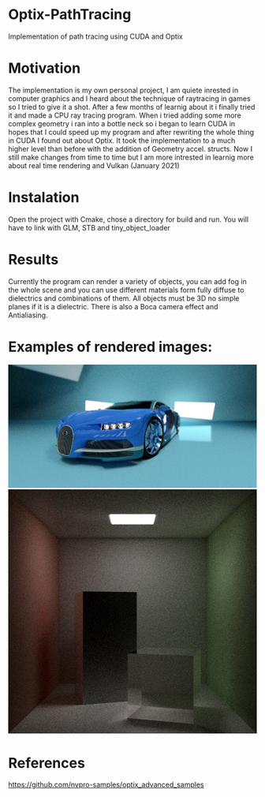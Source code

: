 # Optix-PathTracing

Implementation of path tracing using CUDA and Optix

# Motivation

The implementation is my own personal project, I am quiete inrested in computer graphics and I heard about the technique of raytracing in games so I tried to give it a shot. After a few months of learnig about it i finally tried it and made a CPU ray tracing program. When i tried adding some more complex geometry i ran into a bottle neck so i began to learn CUDA in hopes that I could speed up my program and after rewriting the whole thing in CUDA I found out about Optix. It took the implementation to a much higher level than before with the addition of Geometry accel. structs. Now I still make changes from time to time but I am more intrested in learnig more about real time rendering and Vulkan (January 2021)

# Instalation

Open the project with Cmake, chose a directory for build and run.
You will have to link with GLM, STB and tiny_object_loader

# Results

Currently the program can render a variety of objects, you can add fog in the whole scene and you can use different materials form fully diffuse to dielectrics and combinations of them. All objects must be 3D no simple planes if it is a dielectric. There is also a Boca camera effect and Antialiasing.

# Examples of rendered images:

![picture](Screenshot%202021-03-02%20131329.png)
![picture](Screenshot%202021-03-02%20132404.png)

# References

https://github.com/nvpro-samples/optix_advanced_samples
